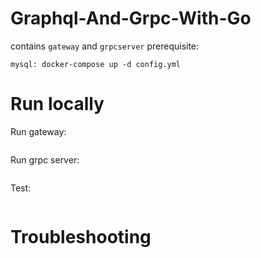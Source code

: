 # Graphql-And-Grpc-With-Go

contains `gateway` and `grpcserver`
prerequisite:

```
mysql: docker-compose up -d config.yml
```

# Run locally

Run gateway:

```

```

Run grpc server:

```

```

Test:

```

```

# Troubleshooting
